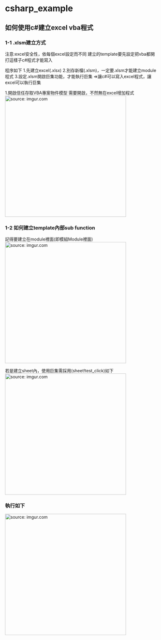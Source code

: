# csharp_example

## 如何使用c#建立excel vba程式


### 1-1 .xlsm建立方式

注意:excel安全性，依每個excel設定而不同
建立的template要先設定把vba都開打這樣子c#程式才能寫入

程序如下
1.先建立excel(.xlsx)
2.別存新檔(.xlsm)，一定要.xlsm才能建立module程式 
3.設定.xlsm開啟巨集功能，才能執行巨集 =>讓c#可以寫入excel程式，讓excel可以執行巨集

1.開啟信任存取VBA專案物件模型
需要開啟，不然無在excel增加程式
<a href="https://imgur.com/dhg48AT"><img src="https://i.imgur.com/dhg48AT.png" title="source: imgur.com" width="400px" /></a>

### 1-2 如何建立template內部sub function

記得要建立在module裡面(即模組Module裡面)
<a href="https://imgur.com/UOI4L6O"><img src="https://i.imgur.com/UOI4L6O.png" title="source: imgur.com" width="400px" /></a>

若是建立sheet內，使用巨集需採用(sheet!test_click)如下
<a href="https://imgur.com/bLAFVvc"><img src="https://i.imgur.com/bLAFVvc.png" title="source: imgur.com" width="400px" /></a>

### 執行如下

<a href="https://imgur.com/WIvng1W"><img src="https://i.imgur.com/WIvng1W.png" title="source: imgur.com" width="400px" /></a>